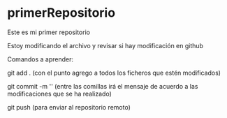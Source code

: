 # primerRepositorio
Este es mi primer repositorio

Estoy modificando el archivo y revisar si hay modificación en github

Comandos a aprender:

git add . (con el punto agrego a todos los ficheros que estén modificados)

git commit -m '' (entre las comillas irá el mensaje de acuerdo a las modificaciones que se ha realizado)

git push (para enviar al repositorio remoto)

